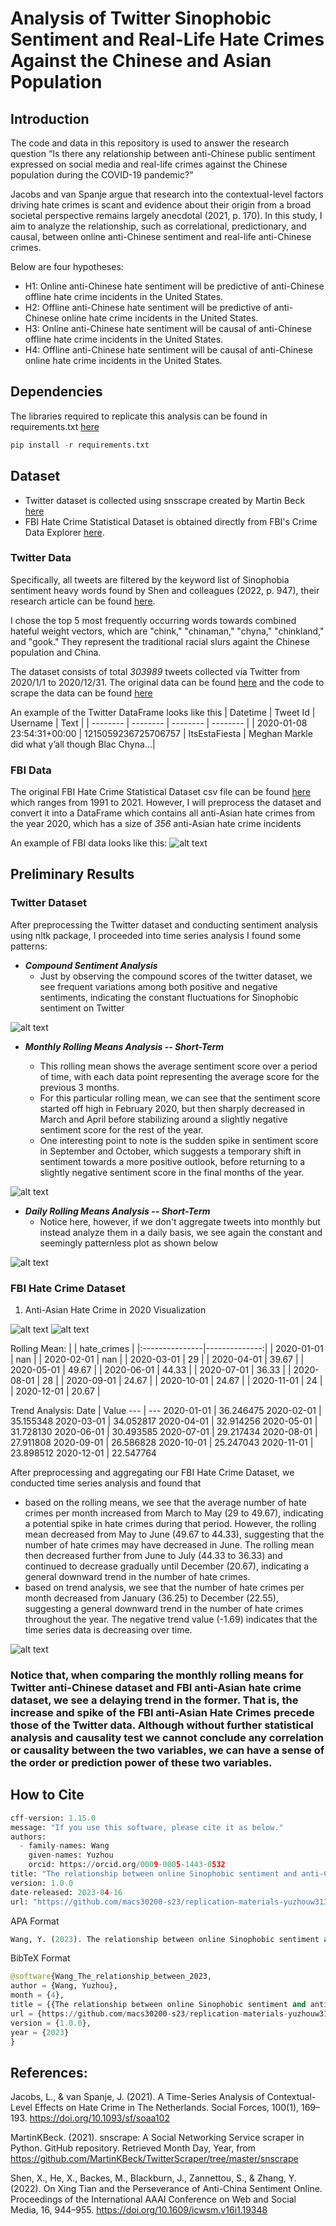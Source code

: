 # Analysis of Twitter Sinophobic Sentiment and Real-Life Hate Crimes Against the Chinese and Asian Population

## Introduction
The code and data in this repository is used to answer the research question “Is there any relationship between anti-Chinese public sentiment 
expressed on social media and real-life crimes against the Chinese population during the COVID-19 pandemic?”

Jacobs and van Spanje argue that research into the contextual-level factors driving hate crimes is scant and evidence about their origin from a broad societal perspective remains largely anecdotal (2021, p. 170). In this study, I aim to analyze the relationship, such as correlational, predictionary, and causal, between online anti-Chinese sentiment and real-life anti-Chinese crimes.

Below are four hypotheses: 
- H1: Online anti-Chinese hate sentiment will be predictive of anti-Chinese offline hate crime incidents in the United States.
- H2: Offline anti-Chinese hate sentiment will be predictive of anti-Chinese online hate crime incidents in the United States.
- H3: Online anti-Chinese hate sentiment will be causal of anti-Chinese offline hate crime incidents in the United States.
- H4: Offline anti-Chinese hate sentiment will be causal of anti-Chinese online hate crime incidents in the United States.


## Dependencies
The libraries required to replicate this analysis can be found in requirements.txt [here](https://github.com/macs30200-s23/replication-materials-yuzhouw313/blob/main/requirements.txt)

```python
pip install -r requirements.txt
```


## Dataset
- Twitter dataset is collected using snsscrape created by Martin Beck [here](https://github.com/MartinKBeck/TwitterScraper/tree/master/snscrape)
- FBI Hate Crime Statistical Dataset is obtained directly from FBI's Crime Data Explorer [here](https://cde.ucr.cjis.gov/LATEST/webapp/#/pages/explorer/crime/hate-crime).

### Twitter Data
Specifically, all tweets are filtered by the keyword list of Sinophobia sentiment heavy words found by Shen and colleagues (2022, p. 947), their research article can be found [here](https://ojs.aaai.org/index.php/ICWSM/article/view/19348).

I chose the top 5 most frequently occurring words towards combined hateful weight vectors, which are "chink," "chinaman," "chyna," "chinkland," and "gook." They represent the traditional racial slurs againt the Chinese population and China.

The dataset consists of total <i>303989</i> tweets collected via Twitter from 2020/1/1 to 2020/12/31. The original data can be found [here](https://github.com/macs30200-s23/replication-materials-yuzhouw313/tree/main/twitter%20data) and the code to scrape the data can be found [here](https://github.com/macs30200-s23/replication-materials-yuzhouw313/blob/main/scrape.ipynb)

An example of the Twitter DataFrame looks like this
| Datetime                   | Tweet Id             | Username       | Text                                             | 
| --------                   | --------             | --------       | --------                                         |
| 2020-01-08 23:54:31+00:00  | 1215059236725706757  | ItsEstaFiesta  | Meghan Markle did what y’all though Blac Chyna...| 



### FBI Data
The original FBI Hate Crime Statistical Dataset csv file can be found [here](https://github.com/macs30200-s23/replication-materials-yuzhouw313/blob/main/FBI_hatecrime/hate_crime.csv) which ranges from 1991 to 2021. However, I will preprocess the dataset and convert it into a DataFrame which contains all anti-Asian hate crimes from the year 2020, which has a size of <i>356</i> anti-Asian hate crime incidents

An example of FBI data looks like this: ![alt text](https://github.com/macs30200-s23/replication-materials-yuzhouw313/blob/main/pictures_README/FBI_df.png)


## Preliminary Results
### Twitter Dataset
After preprocessing the Twitter dataset and conducting sentiment analysis using nltk package, I proceeded into time series analysis I found some patterns:
- <b><i>Compound Sentiment Analysis</i></b>
  - Just by observing the compound scores of the twitter dataset, we see frequent variations among both positive and negative sentiments, indicating the constant fluctuations for Sinophobic sentiment on Twitter

![alt text](https://github.com/macs30200-s23/replication-materials-yuzhouw313/blob/main/pictures_README/sentiment_compound.png)
  
- <b><i>Monthly Rolling Means Analysis -- Short-Term</i></b>

  - This rolling mean shows the average sentiment score over a period of time, with each data point representing the average score for the previous 3 months.
  - For this particular rolling mean, we can see that the sentiment score started off high in February 2020, but then sharply decreased in March and April before stabilizing around a slightly negative sentiment score for the rest of the year.
  - One interesting point to note is the sudden spike in sentiment score in September and October, which suggests a temporary shift in sentiment towards a more positive outlook, before returning to a slightly negative sentiment score in the final months of the year.

![alt text](https://github.com/macs30200-s23/replication-materials-yuzhouw313/blob/main/pictures_README/rolling_monthly.png)

- <b><i>Daily Rolling Means Analysis -- Short-Term</i></b>
  - Notice here, however, if we don't aggregate tweets into monthly but instead analyze them in a daily basis, we see again the constant and seemingly patternless plot as shown below

![alt text](https://github.com/macs30200-s23/replication-materials-yuzhouw313/blob/main/pictures_README/rolling_daily.png)


### FBI Hate Crime Dataset
1. Anti-Asian Hate Crime in 2020 Visualization

![alt text](https://github.com/macs30200-s23/replication-materials-yuzhouw313/blob/main/pictures_README/monthly_crime.png)
![alt text](https://github.com/macs30200-s23/replication-materials-yuzhouw313/blob/main/pictures_README/bimonthly_crime.png)


Rolling Mean:
|                |   hate_crimes |
|:---------------|--------------:|
| 2020-01-01     |           nan |
| 2020-02-01     |           nan |
| 2020-03-01     |        29     |
| 2020-04-01     |        39.67  |
| 2020-05-01     |        49.67  |
| 2020-06-01     |        44.33  |
| 2020-07-01     |        36.33  |
| 2020-08-01     |        28     |
| 2020-09-01     |        24.67  |
| 2020-10-01     |        24.67  |
| 2020-11-01     |        24     |
| 2020-12-01     |        20.67  |

Trend Analysis:
Date       | Value
---        | ---
2020-01-01 | 36.246475
2020-02-01 | 35.155348
2020-03-01 | 34.052817
2020-04-01 | 32.914256
2020-05-01 | 31.728130
2020-06-01 | 30.493585
2020-07-01 | 29.217434
2020-08-01 | 27.911808
2020-09-01 | 26.586828
2020-10-01 | 25.247043
2020-11-01 | 23.898512
2020-12-01 | 22.547764

After preprocessing and aggregating our FBI Hate Crime Dataset, we conducted time series analysis and found that
- based on the rolling means, we see that the average number of hate crimes per month increased from March to May (29 to 49.67), indicating a potential spike in hate crimes during that period. However, the rolling mean decreased from May to June (49.67 to 44.33), suggesting that the number of hate crimes may have decreased in June. The rolling mean then decreased further from June to July (44.33 to 36.33) and continued to decrease gradually until December (20.67), indicating a general downward trend in the number of hate crimes.
- based on trend analysis, we see that the number of hate crimes per month decreased from January (36.25) to December (22.55), suggesting a general downward trend in the number of hate crimes throughout the year. The negative trend value (-1.69) indicates that the time series data is decreasing over time.

![alt text](https://github.com/macs30200-s23/replication-materials-yuzhouw313/blob/main/pictures_README/crime_rolling.png)


### Notice that, when comparing the monthly rolling means for Twitter anti-Chinese dataset and FBI anti-Asian hate crime dataset, we see a delaying trend in the former. That is, the increase and spike of the FBI anti-Asian Hate Crimes precede those of the Twitter data. Although without further statistical analysis and causality test we cannot conclude any correlation or causality between the two variables, we can have a sense of the order or prediction power of these two variables.


## How to Cite
```python
cff-version: 1.15.0
message: "If you use this software, please cite it as below."
authors:
  - family-names: Wang
    given-names: Yuzhou
    orcid: https://orcid.org/0009-0005-1443-0532
title: "The relationship between online Sinophobic sentiment and anti-Chinese hate crimes"
version: 1.0.0
date-released: 2023-04-16
url: "https://github.com/macs30200-s23/replication-materials-yuzhouw313"
```

APA Format
```python
Wang, Y. (2023). The relationship between online Sinophobic sentiment and anti-Chinese hate crimes (Version 1.0.0) [Computer software]. https://github.com/macs30200-s23/replication-materials-yuzhouw313
```

BibTeX Format
```python
@software{Wang_The_relationship_between_2023,
author = {Wang, Yuzhou},
month = {4},
title = {{The relationship between online Sinophobic sentiment and anti-Chinese hate crimes}},
url = {https://github.com/macs30200-s23/replication-materials-yuzhouw313},
version = {1.0.0},
year = {2023}
}
```


## References:
Jacobs, L., & van Spanje, J. (2021). A Time-Series Analysis of Contextual-Level Effects on Hate Crime in The Netherlands. Social Forces, 100(1), 169–193. https://doi.org/10.1093/sf/soaa102

MartinKBeck. (2021). snscrape: A Social Networking Service scraper in Python. GitHub repository. Retrieved Month Day, Year, from https://github.com/MartinKBeck/TwitterScraper/tree/master/snscrape

Shen, X., He, X., Backes, M., Blackburn, J., Zannettou, S., & Zhang, Y. (2022). On Xing Tian and the Perseverance of Anti-China Sentiment Online. Proceedings of the International AAAI Conference on Web and Social Media, 16, 944–955. https://doi.org/10.1609/icwsm.v16i1.19348
